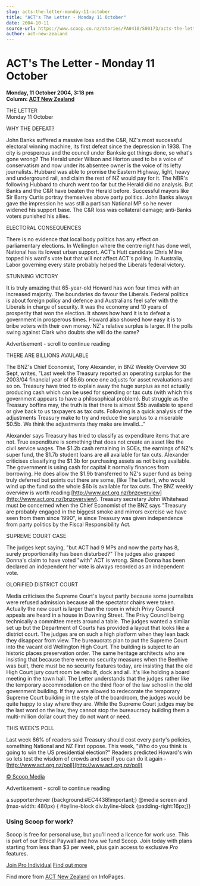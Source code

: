 ```yaml
---
slug: acts-the-letter-monday-11-october
title: "ACT's The Letter - Monday 11 October"
date: 2004-10-11
source-url: https://www.scoop.co.nz/stories/PA0410/S00173/acts-the-letter-monday-11-october.htm
author: act-new-zealand
---
```

ACT's The Letter - Monday 11 October
====================================

**Monday, 11 October 2004, 3:18 pm**  
**Column: [ACT New Zealand](https://info.scoop.co.nz/ACT_New_Zealand)**

THE LETTER  
Monday 11 October

WHY THE DEFEAT?

John Banks suffered a massive loss and the C&R, NZ's most successful electoral winning machine, its first defeat since the depression in 1938. The city is prosperous and the council under Banksie got things done, so what's gone wrong? The Herald under Wilson and Horton used to be a voice of conservatism and now under its absentee owner is the voice of its lefty journalists. Hubbard was able to promise the Eastern Highway, light, heavy and underground rail, and claim the rest of NZ would pay for it. The NBR's following Hubbard to church went too far but the Herald did no analysis. But Banks and the C&R have beaten the Herald before. Successful mayors like Sir Barry Curtis portray themselves above party politics. John Banks always gave the impression he was still a partisan National MP so he never widened his support base. The C&R loss was collateral damage; anti-Banks voters punished his allies.

ELECTORAL CONSEQUENCES

There is no evidence that local body politics has any effect on parliamentary elections. In Wellington where the centre right has done well, National has its lowest urban support. ACT's Hutt candidate Chris Milne topped his ward's vote but that will not affect ACT's polling. In Australia, Labor governing every state probably helped the Liberals federal victory.

STUNNING VICTORY

It is truly amazing that 65-year-old Howard has won four times with an increased majority. The boundaries do favour the Liberals. Federal politics is about foreign policy and defence and Australians feel safer with the Liberals in charge of security. It was the economy and 10 years of prosperity that won the election. It shows how hard it is to defeat a government in prosperous times. Howard also showed how easy it is to bribe voters with their own money. NZ's relative surplus is larger. If the polls swing against Clark who doubts she will do the same?

Advertisement - scroll to continue reading





THERE ARE BILLIONS AVAILABLE

The BNZ's Chief Economist, Tony Alexander, in BNZ Weekly Overview 30 Sept, writes, \"Last week the Treasury reported an operating surplus for the 2003/04 financial year of $6.6b once one adjusts for asset revaluations and so on. Treasury have tried to explain away the huge surplus as not actually producing cash which can be used for spending or tax cuts (with which this government appears to have a philosophical problem). But struggle as the Treasury boffins may, the truth is that there is almost $5b available to spend or give back to us taxpayers as tax cuts. Following is a quick analysis of the adjustments Treasury make to try and reduce the surplus to a miserable $0.5b. We think the adjustments they make are invalid..."

Alexander says Treasury has tried to classify as expenditure items that are not. True expenditure is something that does not create an asset like the civil service wages. The $1.2b cash remaining in SOEs, the earnings of NZ's super fund, the $1.7b student loans are all available for tax cuts. Alexander criticises classifying the $1.3b for purchasing assets as not being available. The government is using cash for capital it normally finances from borrowing. He does allow the $1.9b transferred to NZ's super fund as being truly deferred but points out there are some, (like The Letter), who would wind up the fund so the whole $6b is available for tax cuts. The BNZ weekly overview is worth reading [http://www.act.org.nz/bnzoverview](http://www.act.org.nz/bnzoverview). Treasury secretary John Whitehead must be concerned when the Chief Economist of the BNZ says "Treasury are probably engaged in the biggest smoke and mirrors exercise we have seen from them since 1990", ie since Treasury was given independence from party politics by the Fiscal Responsibility Act.

SUPREME COURT CASE

The judges kept saying, "but ACT had 9 MPs and now the party has 8, surely proportionality has been disturbed?" The judges also grasped Donna's claim to have voted "with" ACT is wrong. Since Donna has been declared an independent her vote is always recorded as an independent vote.

GLORIFIED DISTRICT COURT

Media criticises the Supreme Court's layout partly because some journalists were refused admission because all the spectator chairs were taken. Actually the new court is larger than the room in which Privy Council appeals are heard in a house in Downing Street. The Privy Council being technically a committee meets around a table. The judges wanted a similar set up but the Department of Courts has provided a layout that looks like a district court. The judges are on such a high platform when they lean back they disappear from view. The bureaucrats plan to put the Supreme Court into the vacant old Wellington High Court. The building is subject to an historic places preservation order. The same heritage architects who are insisting that because there were no security measures when the Beehive was built, there must be no security features today, are insisting that the old High Court jury court room be rebuilt, dock and all. It's like holding a board meeting in the town hall. The Letter understands that the judges rather like the temporary accommodation on the third floor of the law school in the old government building. If they were allowed to redecorate the temporary Supreme Court building in the style of the boardroom, the judges would be quite happy to stay where they are. While the Supreme Court judges may be the last word on the law, they cannot stop the bureaucracy building them a multi-million dollar court they do not want or need.

THIS WEEK'S POLL

Last week 86% of readers said Treasury should cost every party's policies, something National and NZ First oppose. This week, "Who do you think is going to win the US presidential election?" Readers predicted Howard's win so lets test the wisdom of crowds and see if you can do it again - [http://www.act.org.nz/poll](http://www.act.org.nz/poll)

  

[© Scoop Media](http://www.scoop.co.nz/about/terms.html)  

Advertisement - scroll to continue reading



a.supporter:hover {background:#EC4438!important;} @media screen and (max-width: 480px) { #byline-block div.byline-block {padding-right:16px;}}

### Using Scoop for work?

Scoop is free for personal use, but you’ll need a licence for work use. This is part of our Ethical Paywall and how we fund Scoop. Join today with plans starting from less than $3 per week, plus gain access to exclusive _Pro_ features.  
  
[Join Pro Individual](https://pro.scoop.co.nz/Individual/?from=ProIn24) [Find out more](https://pro.scoop.co.nz/using-scoop-for-work/?from=ProIn24)

Find more from [ACT New Zealand](https://info.scoop.co.nz/ACT_New_Zealand) on InfoPages.